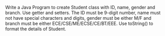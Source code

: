 Write a Java Program to create Student class with ID, name, gender and branch. Use getter and
setters. The ID must be 9-digit number, name must not have special characters and digits, gender must be either M/F and branch must be either ECE/CSE/ME/ECSE/CE/BT/EEE. Use toString() to format the details of Student.

